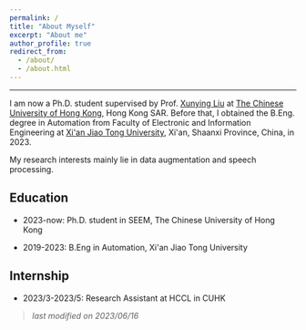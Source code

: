 ```yaml
---
permalink: /
title: "About Myself"
excerpt: "About me"
author_profile: true
redirect_from: 
  - /about/
  - /about.html
---
```


__________________________
I am now a Ph.D. student supervised by Prof. [Xunying Liu](https://www1.se.cuhk.edu.hk/~xyliu/) at [The Chinese University of Hong Kong](https://www.cuhk.edu.hk/chinese/), Hong Kong SAR. Before that, I obtained the B.Eng. degree in Automation from Faculty of Electronic and Information Engineering at [Xi'an Jiao Tong University](http://www.xjtu.edu.cn/), Xi'an, Shaanxi Province, China, in 2023.

My research interests mainly lie in data augmentation and speech processing.

## Education

- 2023-now: Ph.D. student in SEEM, The Chinese University of Hong Kong

- 2019-2023: B.Eng in Automation, Xi'an Jiao Tong University

## Internship

- 2023/3-2023/5: Research Assistant at HCCL in CUHK


> *last modified on 2023/06/16*